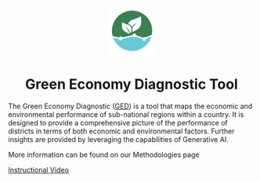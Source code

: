 <p align="center">
  <picture>
 <img src="./public/GED-logo.png" alt="GED LOGO" width="100"/>
 
</picture>

</p>

<h1 align="center" >
  Green Economy Diagnostic Tool
</h1>

The Green Economy Diagnostic (<a href="https://gpbp-ged.vercel.app" target="_blank">GED</a>) is a tool that maps the economic
and environmental performance of sub-national regions within a
country. It is designed to provide a comprehensive picture of the
performance of districts in terms of both economic and environmental
factors. Further insights are provided by leveraging the capabilities of Generative AI.

More information can be found on our Methodologies page

<a href="https://www.loom.com/share/87319021b63f4e9a90d206b0eb57a487?sid=25c7f405-2dc8-41a0-8d82-c0512edfc091" target="_blank">Instructional Video</a>
